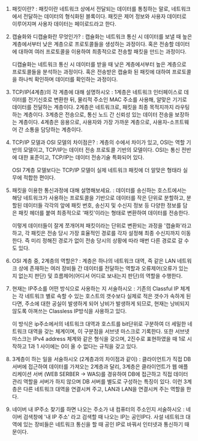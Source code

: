 1. 패킷이란?
   : 패킷이란 네트워크 상에서 전달되는 데이터를 통칭하는 말로, 네트워크에서 전달하는 데이터의 형식화된 블록이다. 패킷은 제어 정보와 사용자 데이터로 이루어지며 사용자 데이터는 페이로드라고 한다.
   
2. 캡슐화와 디캡슐화란 무엇인가?
   : 캡슐화는 네트워크 통신 시 데이터를 보낼 때 높은 계층에서부터 낮은 계층으로 프로토콜들을 생성하는 과정이다. 혹은 전송할 데이터에 대하여 여러 프로토콜을 이용하여 최종적으로 전송할 패킷을 만드는 과정이다.
   
   디캡슐화는 네트워크 통신 시 데이터를 받을 때 낮은 계층에서부터 높은 계층으로 프로토콜들을 분석하는 과정이다. 혹은 전송받은 캡슐화 된 패킷에 대하여 프로토콜을 하나씩 확인하며 데이터를 확인하는 과정이다.
   
   
3. TCP/IP(4계층)의 각 계층에 대해 설명하시오
   : 1계층은 네트워크 인터페이스로 데이터를 전기신호로 변환한 뒤, 물리적 주소인 MAC 주소를 사용해, 알맞은 기기로 데이터를 전달하는 계층이다.
   2계층은 네트워크로, 패킷을 최종 목적지까지 라우팅하는 계층이다.
   3계층은 전송으로, 통신 노드 간 신뢰성 있는 데이터 전송을 보장하는 계층이다. 
   4계층은 응용으로, 사용자와 가장 가까운 계층으로, 사용자-소프트웨어 간 소통을 담당하는 계층이다.
   
   
   
4. TCP/IP 모델과 OSI 모델의 차이점은?
   :  계층의 수에서 차이가 있고, OSI는 역할 기반의 모델이고, TCP/IP는 데이터 전송 프로토콜 기반의 모델이다. OSI는 통신 전반에 대한 표준이고, TCP/IP는 데이터 전송기술 특화되어 있다.
   
   OSI 7계층 모델보다는 TCP/IP 모델이 실제 네트워크 패킷에 더 알맞은 형태라 실무에 적합한 편이다.
   
5. 패킷을 이용한 통신과정에 대해 설명해보세요.
   : 데이터를 송신하는 호스트에서는 해당 네트워크가 사용하는 프로토콜을 기반으로 데이터를 작은 단위로 분할하고, 분할된 데이터들 각각의 앞에 패킷 번호, 송신지 및 수신지 정보 등 다양한 정보를 담은 패킷 헤더를 붙여 최종적으로 '패킷'이라는 형태로 변환하여 데이터를 전송한다.
   
   이렇게 데이터들이 잘게 쪼개어져 패킷이라는 단위로 변환되는 과정을 '캡슐화'라고 하고, 각 패킷은 전송 당시 가장 효율적인 경로를 각자 설정해 최종 수신지까지 이동한다. 즉 미리 정해진 경로가 없이 전송 당시의 상황에 따라 매번 다른 경로로 갈 수도 있다.
   
6. OSI 계층 중, 2계층의 역할은?
   : 계층은 하나의 네트워크 대역, 즉 같은 LAN 네트워크 상에 존재하는 여러 장비들 간 데이터를 전달하는 역할과 오류제어(오류가 있는지 없는지 판단) 및 흐름제어(어디서 어디로 보내는지 판단)의 역할을 수행한다.
   
7. 현재는 IP주소를 어떤 방식으로 사용하는 지 서술하시오
   : 기존의 Classful IP 체계는 각 네트워크 별로 속할 수 있는 호스트의 갯수보다 실제로 적은 갯수가 속하게 된다면, 주소에 대한 공실이 발생하게 되어 낭비가 발생하게 되므로, 현재는 낭비되지 않도록 아껴쓰는 Classless IP방식을 사용하고 있다. 
   
   이 방식은 ip주소에서의 네트워크 대역과 호스트를 bit단위로 구분하여 더 세밀한 네트워크 대역을 갖는 체계이며, 이 구분점을 서브넷 마스크로 기록한다. 또한 서브넷 마스크는 IPv4 address 체계와 같은 형식을 갖으며, 2진수로 표현하였을 때 1로 시작하고 1과 1 사이에는 0이 올 수 없다는 규칙을 갖고 있다.
   
8. 3계층이 하는 일을 서술하시오 (2계층과의 차이점과 같이)
   : 클라이언트가 직접 DB 서버에 접근하여 데이터를 가져오는 2계층과 달리, 3계층은 클라이언트가 웹 애플리케이션 서버 (WEB SERBER → WAS)를 경유하여 DB에 접근하고 직접 데이터 관리 역할을 서버가 하지 않으며 DB 서버를 별도로 구성하는 특징이 있다. 이런 3계층은 다른 네트워크 대역을 연결시켜 주고, LAN과 LAN을 연결시켜 주는 역할을 한다.
   
9. 네이버 내 IP주소 찾기를 하면 나오는 주소가 내 컴퓨터의 주소인지 서술하시오
   : 네이버 검색창에 '내 IP 주소' 라고 검색할 때 나오는 IP는 공인IP다. 사설 네트워크 대역에 있는 장비들은 네트워크 통신을 할 때 공인 IP로 바꿔서 인터넷과 통신하기 때문이다.
